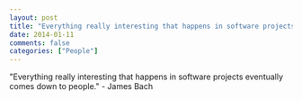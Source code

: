 ```yaml
---
layout: post
title: "Everything really interesting that happens in software projects eventually comes down to people."
date: 2014-01-11
comments: false
categories: ["People"]
---
```


<span class='quote'>"Everything really interesting that happens in software projects eventually comes down to people."</span>
<span class='by'>- James Bach</span>
